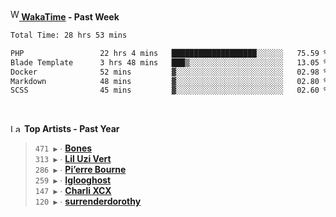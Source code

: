<img src="https://github.com/dxnter/dxnter/assets/17434202/67b21fa4-d36d-46f9-9dec-f23d976b00ef" alt="WakaTime Logo" width="14" height="18"/><a href="https://wakatime.com/@dxnter" target="_blank"><strong> WakaTime</strong></a><strong> - Past Week</strong>

<!--START_SECTION:waka-->

```txt
Total Time: 28 hrs 53 mins

PHP                 22 hrs 4 mins   ███████████████████░░░░░░   75.59 %
Blade Template      3 hrs 48 mins   ███▒░░░░░░░░░░░░░░░░░░░░░   13.05 %
Docker              52 mins         ▓░░░░░░░░░░░░░░░░░░░░░░░░   02.98 %
Markdown            48 mins         ▓░░░░░░░░░░░░░░░░░░░░░░░░   02.80 %
SCSS                45 mins         ▓░░░░░░░░░░░░░░░░░░░░░░░░   02.60 %
```

<!--END_SECTION:waka-->

<br/>

<!--START_LASTFM_ARTISTS:{"period": "12month", "rows": 6}-->
<a href="https://last.fm" target="_blank"><img src="https://user-images.githubusercontent.com/17434202/215290617-e793598d-d7c9-428f-9975-156db1ba89cc.svg" alt="Last.fm Logo" width="18" height="13"/></a> **Top Artists - Past Year**

> `471 ▶️` ∙ **[Bones](https://www.last.fm/music/Bones)**<br/>
> `313 ▶️` ∙ **[Lil Uzi Vert](https://www.last.fm/music/Lil+Uzi+Vert)**<br/>
> `286 ▶️` ∙ **[Pi’erre Bourne](https://www.last.fm/music/Pi%E2%80%99erre+Bourne)**<br/>
> `259 ▶️` ∙ **[Iglooghost](https://www.last.fm/music/Iglooghost)**<br/>
> `147 ▶️` ∙ **[Charli XCX](https://www.last.fm/music/Charli+XCX)**<br/>
> `120 ▶️` ∙ **[surrenderdorothy](https://www.last.fm/music/surrenderdorothy)**<br/>
<!--END_LASTFM_ARTISTS-->
